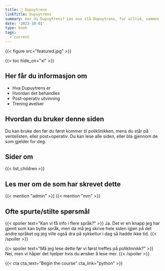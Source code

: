 ```yaml
---
title: 🤙 Dupuytrens
linkTitle: Dupuytrens
summary: Har du Dupuytrens? Las oss slå Dupuytrens, for alltid, sammen!
date: '2023-10-01'
type: book
tags:
  - current
---
```


{{< figure src="featured.jpg" >}}

{{< toc hide_on="xl" >}}

##  Her får du informasjon om

- Hva Dupuytrens er
- Hvordan det behandles
- Post-operativ utvinning 
- Trening øvelser

## Hvordan du bruker denne siden

Du kan bruke den før du først kommer til poliklinikken, mens du står på ventelisten, eller post+operativ. Du kan lese alle siden, eller bla gjennom de som gjelder for deg.

## Sider om

{{< list_children >}}

## Les mer om de som har skrevet dette

{{< mention "admin" >}}
{{< mention "mm" >}}

## Ofte spurte/stilte spørsmål 

{{< spoiler text="Kan vi få info i flere språk?" >}}
Ja. Det er en knapp jeg har gjemt som kan bytte språk, men da må jeg skrive hele siden igjen på det andre språket og jeg ville også dra på sykkeltur i dag så hadde ikke tid. 
{{< /spoiler >}}

{{< spoiler text="Må jeg lese dette før vi først treffes på poliklinnikk?" >}}
Nei, men vi håper det hjelper hvis du ønsker å lese mer.
{{< /spoiler >}}


{{< cta cta_text="Begin the course" cta_link="python" >}}
